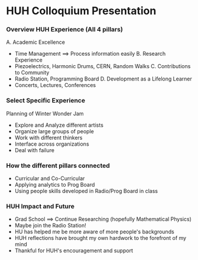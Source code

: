 
# HUH Colloquium Presentation

### Overview HUH Experience (All 4 pillars)

A. Academic Excellence
 - Time Management ==> Process information easily
B. Research Experience
 - Piezoelectrics, Harmonic Drums, CERN, Random Walks
C. Contributions to Community
 - Radio Station, Programming Board
D. Development as a Lifelong Learner
 - Concerts, Lectures, Conferences

### Select Specific Experience
Planning of Winter Wonder Jam
 - Explore and Analyze different artists
 - Organize large groups of people
 - Work with different thinkers
 - Interface across organizations
 - Deal with failure

### How the different pillars connected
 - Curricular and Co-Curricular
 - Applying analytics to Prog Board
 - Using people skills developed in Radio/Prog Board in class

### HUH Impact and Future
 - Grad School ==> Continue Researching (hopefully Mathematical Physics)
 - Maybe join the Radio Station!
 - HU has helped me be more aware of more people's backgrounds
 - HUH reflections have brought my own hardwork to the forefront of my mind
 - Thankful for HUH's encouragement and support
